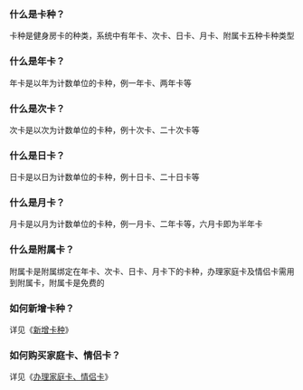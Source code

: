 ### 什么是卡种？

卡种是健身房卡的种类，系统中有年卡、次卡、日卡、月卡、附属卡五种卡种类型

### 什么是年卡？

年卡是以年为计数单位的卡种，例一年卡、两年卡等

### 什么是次卡？

次卡是以次为计数单位的卡种，例十次卡、二十次卡等

### 什么是日卡？

日卡是以日为计数单位的卡种，例十日卡、二十日卡等

### 什么是月卡？

月卡是以月为计数单位的卡种，例一月卡、二年卡等，六月卡即为半年卡

### 什么是附属卡？

附属卡是附属绑定在年卡、次卡、日卡、月卡下的卡种，办理家庭卡及情侣卡需用到附属卡，附属卡是免费的

### 如何新增卡种？

详见《[新增卡种](https://alanfit.github.io/AlanHelpDoc/阿懒俱乐部版本/卡种/新增卡种)》

### 如何购买家庭卡、情侣卡？

详见《[办理家庭卡、情侣卡](https://alanfit.github.io/AlanHelpDoc/阿懒俱乐部版本/卡种/办理家庭卡、情侣卡)》

